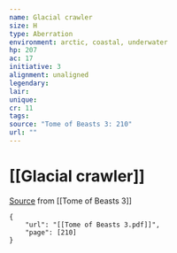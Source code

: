 ```yaml
---
name: Glacial crawler
size: H
type: Aberration
environment: arctic, coastal, underwater
hp: 207
ac: 17
initiative: 3
alignment: unaligned
legendary: 
lair: 
unique: 
cr: 11
tags: 
source: "Tome of Beasts 3: 210"
url: ""
---
```

# [[Glacial crawler]]

[Source](zotero://open-pdf/library/items/BLGR9HVR?page=210) from [[Tome of Beasts 3]]

```pdf
{
	"url": "[[Tome of Beasts 3.pdf]]",
	"page": [210]
}
```

